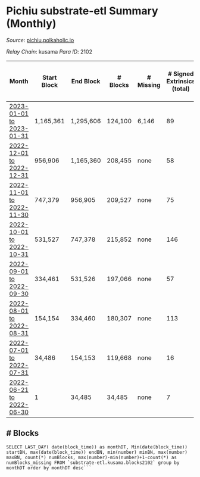 # Pichiu substrate-etl Summary (Monthly)

_Source_: [pichiu.polkaholic.io](https://pichiu.polkaholic.io)

*Relay Chain*: kusama
*Para ID*: 2102



| Month | Start Block | End Block | # Blocks | # Missing | # Signed Extrinsics (total) | # Active Accounts (avg) | # Addresses with Balances (max) | Issues |
| ----- | ----------- | --------- | -------- | --------- | --------------------------- | ----------------------- | ------------------------------- | ------ |
| [2023-01-01 to 2023-01-31](/substrate-etl/kusama/2102-pichiu/2023-01-31.md) | 1,165,361 | 1,295,606 | 124,100 | 6,146 | 89 | 2 | 1,148 | - | 
| [2022-12-01 to 2022-12-31](/substrate-etl/kusama/2102-pichiu/2022-12-31.md) | 956,906 | 1,165,360 | 208,455 | none | 58 | 2 | 1,124 | - | 
| [2022-11-01 to 2022-11-30](/substrate-etl/kusama/2102-pichiu/2022-11-30.md) | 747,379 | 956,905 | 209,527 | none | 75 | 2 | 1,123 | - | 
| [2022-10-01 to 2022-10-31](/substrate-etl/kusama/2102-pichiu/2022-10-31.md) | 531,527 | 747,378 | 215,852 | none | 146 | 3 | 1,109 | - | 
| [2022-09-01 to 2022-09-30](/substrate-etl/kusama/2102-pichiu/2022-09-30.md) | 334,461 | 531,526 | 197,066 | none | 57 | 1 | 660 | - | 
| [2022-08-01 to 2022-08-31](/substrate-etl/kusama/2102-pichiu/2022-08-31.md) | 154,154 | 334,460 | 180,307 | none | 113 | 1 | 654 | - | 
| [2022-07-01 to 2022-07-31](/substrate-etl/kusama/2102-pichiu/2022-07-31.md) | 34,486 | 154,153 | 119,668 | none | 16 |  | 7 | - | 
| [2022-06-21 to 2022-06-30](/substrate-etl/kusama/2102-pichiu/2022-06-30.md) | 1 | 34,485 | 34,485 | none | 7 |  | 5 | - | 

## # Blocks
```
SELECT LAST_DAY( date(block_time)) as monthDT, Min(date(block_time)) startBN, max(date(block_time)) endBN, min(number) minBN, max(number) maxBN, count(*) numBlocks, max(number)-min(number)+1-count(*) as numBlocks_missing FROM `substrate-etl.kusama.blocks2102` group by monthDT order by monthDT desc```

